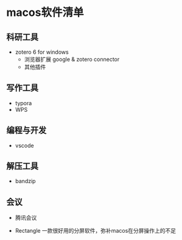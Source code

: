 # macos软件清单
## 科研工具

+ zotero 6 for windows
    + 浏览器扩展 google & zotero connector
    + 其他插件

## 写作工具

+ typora
+ WPS

## 编程与开发

+ vscode

## 解压工具

+ bandzip

## 会议

+ 腾讯会议

+ Rectangle  一款很好用的分屏软件，弥补macos在分屏操作上的不足


